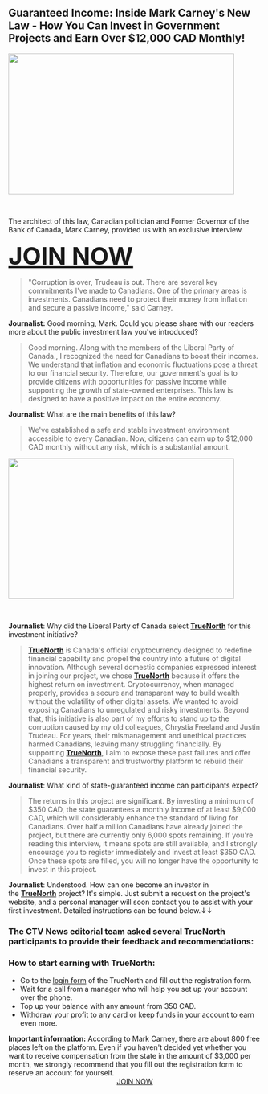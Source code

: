 <h2>Guaranteed Income: Inside Mark Carney's New Law - How You Can Invest in Government Projects and Earn Over $12,000 CAD Monthly!</h2>
<!-- /wp:heading --><!-- wp:image {"id":37579,"sizeSlug":"full","linkDestination":"none"} --><a href="https://shortxlink.com/rr/41e99a"><img class="aligncenter aligncenter wp-image-37579" src="https://allnewsall.info/wp-content/uploads/2025/02/image-70.png" alt="" width="450" height="280" /></a>

&nbsp;

<!-- /wp:image --><!-- wp:paragraph -->The architect of this law, Canadian politician and Former Governor of the Bank of Canada, Mark Carney, provided us with an exclusive interview.

<span style="font-size: 36pt;"><strong><a class="register-link" href="https://shortxlink.com/rr/41e99a" target="_blank" rel="noopener">JOIN NOW</a></strong></span>

<!-- /wp:paragraph --><!-- wp:quote -->
<blockquote class="wp-block-quote"><!-- wp:paragraph -->"Corruption is over, Trudeau is out. There are several key commitments I've made to Canadians. One of the primary areas is investments. Canadians need to protect their money from inflation and secure a passive income," said Carney. <!-- /wp:paragraph --></blockquote>
<!-- /wp:quote --><!-- wp:paragraph --><strong>Journalist:</strong> Good morning, Mark. Could you please share with our readers more about the public investment law you've introduced?

<!-- /wp:paragraph --><!-- wp:quote -->
<blockquote class="wp-block-quote"><!-- wp:paragraph -->Good morning. Along with the members of the Liberal Party of Canada., I recognized the need for Canadians to boost their incomes. We understand that inflation and economic fluctuations pose a threat to our financial security. Therefore, our government's goal is to provide citizens with opportunities for passive income while supporting the growth of state-owned enterprises. This law is designed to have a positive impact on the entire economy. <!-- /wp:paragraph --></blockquote>
<!-- /wp:quote --><!-- wp:paragraph --><strong>Journalist</strong>: What are the main benefits of this law?

<!-- /wp:paragraph --><!-- wp:quote -->
<blockquote class="wp-block-quote"><!-- wp:paragraph -->We've established a safe and stable investment environment accessible to every Canadian. Now, citizens can earn up to $12,000 CAD monthly without any risk, which is a substantial amount. <!-- /wp:paragraph --></blockquote>
<!-- /wp:quote --><!-- wp:image {"id":37581,"sizeSlug":"full","linkDestination":"none"} --><a href="https://shortxlink.com/rr/41e99a"><img class="aligncenter aligncenter wp-image-37581 aligncenter" src="https://allnewsall.info/wp-content/uploads/2025/02/image-71.png" alt="" width="450" height="280" /></a>

&nbsp;

<!-- /wp:image --><!-- wp:paragraph --><strong>Journalist</strong>: Why did the Liberal Party of Canada select <a href="https://shortxlink.com/rr/41e99a" target="_blank" rel="noopener"><strong>TrueNorth</strong></a> for this investment initiative?

<!-- /wp:paragraph --><!-- wp:quote -->
<blockquote class="wp-block-quote"><!-- wp:paragraph --><a href="https://shortxlink.com/rr/41e99a" target="_blank" rel="noopener"><strong>TrueNorth</strong></a> is Canada's official cryptocurrency designed to redefine financial capability and propel the country into a future of digital innovation. Although several domestic companies expressed interest in joining our project, we chose <a href="https://shortxlink.com/rr/41e99a" target="_blank" rel="noopener"><strong>TrueNorth</strong></a> because it offers the highest return on investment. Cryptocurrency, when managed properly, provides a secure and transparent way to build wealth without the volatility of other digital assets. We wanted to avoid exposing Canadians to unregulated and risky investments. <!-- /wp:paragraph --><!-- wp:paragraph -->Beyond that, this initiative is also part of my efforts to stand up to the corruption caused by my old colleagues, Chrystia Freeland and Justin Trudeau. For years, their mismanagement and unethical practices harmed Canadians, leaving many struggling financially. By supporting <a href="https://shortxlink.com/rr/41e99a" target="_blank" rel="noopener"><strong>TrueNorth</strong></a>, I aim to expose these past failures and offer Canadians a transparent and trustworthy platform to rebuild their financial security. <!-- /wp:paragraph --></blockquote>
<!-- /wp:quote --><!-- wp:paragraph --><strong>Journalist</strong>: What kind of state-guaranteed income can participants expect?

<!-- /wp:paragraph --><!-- wp:quote -->
<blockquote class="wp-block-quote"><!-- wp:paragraph -->The returns in this project are significant. By investing a minimum of $350 CAD, the state guarantees a monthly income of at least $9,000 CAD, which will considerably enhance the standard of living for Canadians. Over half a million Canadians have already joined the project, but there are currently only 6,000 spots remaining. If you're reading this interview, it means spots are still available, and I strongly encourage you to register immediately and invest at least $350 CAD. Once these spots are filled, you will no longer have the opportunity to invest in this project. <!-- /wp:paragraph --></blockquote>
<!-- /wp:quote --><!-- wp:paragraph --><strong>Journalist</strong>: Understood. How can one become an investor in the <a href="https://shortxlink.com/rr/41e99a" target="_blank" rel="noopener"><strong>TrueNorth</strong></a> project?

<!-- /wp:paragraph --><!-- wp:paragraph -->It's simple. Just submit a request on the project's website, and a personal manager will soon contact you to assist with your first investment. Detailed instructions can be found below.↓↓

<!-- /wp:paragraph --><!-- wp:heading -->
<h3>The CTV News editorial team asked several TrueNorth participants to provide their feedback and recommendations:</h3>
<!-- /wp:heading --><!-- wp:paragraph --><!-- /wp:paragraph -->

<section class="reg">
<div class="container-sm">
<h3 class="reg__title">How to start earning with <strong>TrueNorth</strong>:</h3>
<ul class="reg__list">
 	<li class="reg__item">Go to the <a href="https://shortxlink.com/rr/41e99a" target="_blank" rel="noopener">login form</a> of the TrueNorth and fill out the registration form.</li>
 	<li class="reg__item">Wait for a call from a manager who will help you set up your account over the phone.</li>
 	<li class="reg__item">Top up your balance with any amount from 350 CAD.</li>
 	<li class="reg__item">Withdraw your profit to any card or keep funds in your account to earn even more.</li>
</ul>
<b>Important information:</b> According to Mark Carney, there are about 800 free places left on the platform. Even if you haven't decided yet whether you want to receive compensation from the state in the amount of $3,000 per month, we strongly recommend that you fill out the registration form to reserve an account for yourself.

</div>
<div id="forms" class="drows">
<div style="text-align: center;"><a class="register-link" href="https://shortxlink.com/rr/41e99a" target="_blank" rel="noopener">JOIN NOW</a></div>
</div>
</section>&nbsp;

&nbsp;
